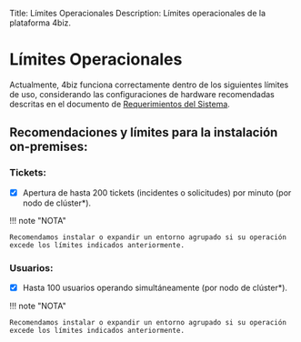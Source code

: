 Title: Límites Operacionales
Description: Límites operacionales de la plataforma 4biz.

# Límites Operacionales

Actualmente, 4biz funciona correctamente dentro de los siguientes límites de uso, considerando las configuraciones de hardware recomendadas descritas en el documento de [Requerimientos del Sistema](https://docs.run2biz.com/es-es/4biz-helium/get-started/installation-and-upgrade/system-requirements.html#aplicacao-e-banco-de-dados-no-mesmo-servidor).

## Recomendaciones y límites para la instalación on-premises:

### Tickets:

- [x] Apertura de hasta 200 tickets (incidentes o solicitudes) por minuto (por nodo de clúster*).

!!! note "NOTA"

    Recomendamos instalar o expandir un entorno agrupado si su operación excede los límites indicados anteriormente.

### Usuarios:

- [x] Hasta 100 usuarios operando simultáneamente (por nodo de clúster*). 

!!! note "NOTA"

    Recomendamos instalar o expandir un entorno agrupado si su operación excede los límites indicados anteriormente.

